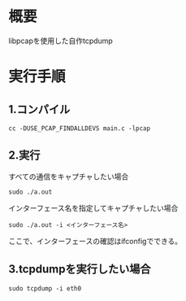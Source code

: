 # 概要
libpcapを使用した自作tcpdump
# 実行手順
## 1.コンパイル
```
cc -DUSE_PCAP_FINDALLDEVS main.c -lpcap
```
## 2.実行
すべての通信をキャプチャしたい場合
```
sudo ./a.out 
```
インターフェース名を指定してキャプチャしたい場合
```
sudo ./a.out -i <インターフェース名>
```
ここで、インターフェースの確認はifconfigでできる。

## 3.tcpdumpを実行したい場合
```
sudo tcpdump -i eth0 
```